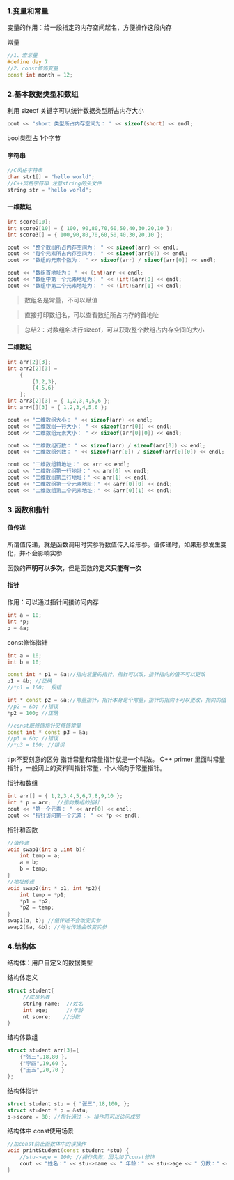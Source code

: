 ### 1.变量和常量

变量的作用：给一段指定的内存空间起名，方便操作这段内存

常量
```c++
//1、宏常量
#define day 7
//2、const修饰变量
const int month = 12;
```
### 2.基本数据类型和数组

利用 sizeof 关键字可以统计数据类型所占内存大小

```c++
cout << "short 类型所占内存空间为： " << sizeof(short) << endl;
```

bool类型占 1个字节

#### 字符串

```C++
//C风格字符串
char str1[] = "hello world";
//C++风格字符串 注意string的头文件
string str = "hello world";
```

#### 一维数组

```c++
int score[10];
int score2[10] = { 100, 90,80,70,60,50,40,30,20,10 };
int score3[] = { 100,90,80,70,60,50,40,30,20,10 };

cout << "整个数组所占内存空间为： " << sizeof(arr) << endl;
cout << "每个元素所占内存空间为： " << sizeof(arr[0]) << endl;
cout << "数组的元素个数为： " << sizeof(arr) / sizeof(arr[0]) << endl;

cout << "数组首地址为： " << (int)arr << endl;
cout << "数组中第一个元素地址为： " << (int)&arr[0] << endl;
cout << "数组中第二个元素地址为： " << (int)&arr[1] << endl;
```
>数组名是常量，不可以赋值

>直接打印数组名，可以查看数组所占内存的首地址

>总结2：对数组名进行sizeof，可以获取整个数组占内存空间的大小

#### 二维数组

```c++
int arr[2][3];
int arr2[2][3] =
	{
		{1,2,3},
		{4,5,6}
	};
int arr3[2][3] = { 1,2,3,4,5,6 }; 
int arr4[][3] = { 1,2,3,4,5,6 };

cout << "二维数组大小： " << sizeof(arr) << endl;
cout << "二维数组一行大小： " << sizeof(arr[0]) << endl;
cout << "二维数组元素大小： " << sizeof(arr[0][0]) << endl;

cout << "二维数组行数： " << sizeof(arr) / sizeof(arr[0]) << endl;
cout << "二维数组列数： " << sizeof(arr[0]) / sizeof(arr[0][0]) << endl;

cout << "二维数组首地址：" << arr << endl;
cout << "二维数组第一行地址：" << arr[0] << endl;
cout << "二维数组第二行地址：" << arr[1] << endl;
cout << "二维数组第一个元素地址：" << &arr[0][0] << endl;
cout << "二维数组第二个元素地址：" << &arr[0][1] << endl;
```
### 3.函数和指针

#### 值传递

所谓值传递，就是函数调用时实参将数值传入给形参。值传递时，如果形参发生变化，并不会影响实参

函数的**声明可以多次**，但是函数的**定义只能有一次**

#### 指针

作用：可以通过指针间接访问内存
```c++
int a = 10;
int *p;
p = &a;
```

const修饰指针

```c++
int a = 10;
int b = 10;

const int * p1 = &a;//指向常量的指针，指针可以改，指针指向的值不可以更改 
p1 = &b; //正确
//*p1 = 100;  报错

int * const p2 = &a;//常量指针，指针本身是个常量，指针的指向不可以更改，指向的值可以更改。
//p2 = &b; //错误
*p2 = 100; //正确

//const既修饰指针又修饰常量
const int * const p3 = &a;
//p3 = &b; //错误
//*p3 = 100; //错误
```
tip:不要刻意的区分 指针常量和常量指针就是一个叫法。 C++ primer 里面叫常量指针，一般网上的资料叫指针常量，个人倾向于常量指针。

指针和数组
```c++
int arr[] = { 1,2,3,4,5,6,7,8,9,10 };
int * p = arr;  //指向数组的指针
cout << "第一个元素： " << arr[0] << endl;
cout << "指针访问第一个元素： " << *p << endl;
```
指针和函数
```c++
//值传递
void swap1(int a ,int b){
	int temp = a;
	a = b; 
	b = temp;
}
//地址传递
void swap2(int * p1, int *p2){
	int temp = *p1;
	*p1 = *p2;
	*p2 = temp;
}
swap1(a, b); //值传递不会改变实参
swap2(&a, &b); //地址传递会改变实参

```
### 4.结构体

结构体：用户自定义的数据类型

结构体定义
```c++
struct student{
     //成员列表
     string name;  //姓名
     int age;      //年龄
     nt score;    //分数
}
```
结构体数组
```c++
struct student arr[3]={
    {"张三",18,80 },
    {"李四",19,60 },
    {"王五",20,70 }
};
```
结构体指针
```c++
struct student stu = { "张三",18,100, };	
struct student * p = &stu;
p->score = 80; //指针通过 -> 操作符可以访问成员
```	
结构体中 const使用场景

```c++
//加const防止函数体中的误操作
void printStudent(const student *stu) {
    //stu->age = 100; //操作失败，因为加了const修饰
    cout << "姓名：" << stu->name << " 年龄：" << stu->age << " 分数：" << stu->score << endl;
}
```









